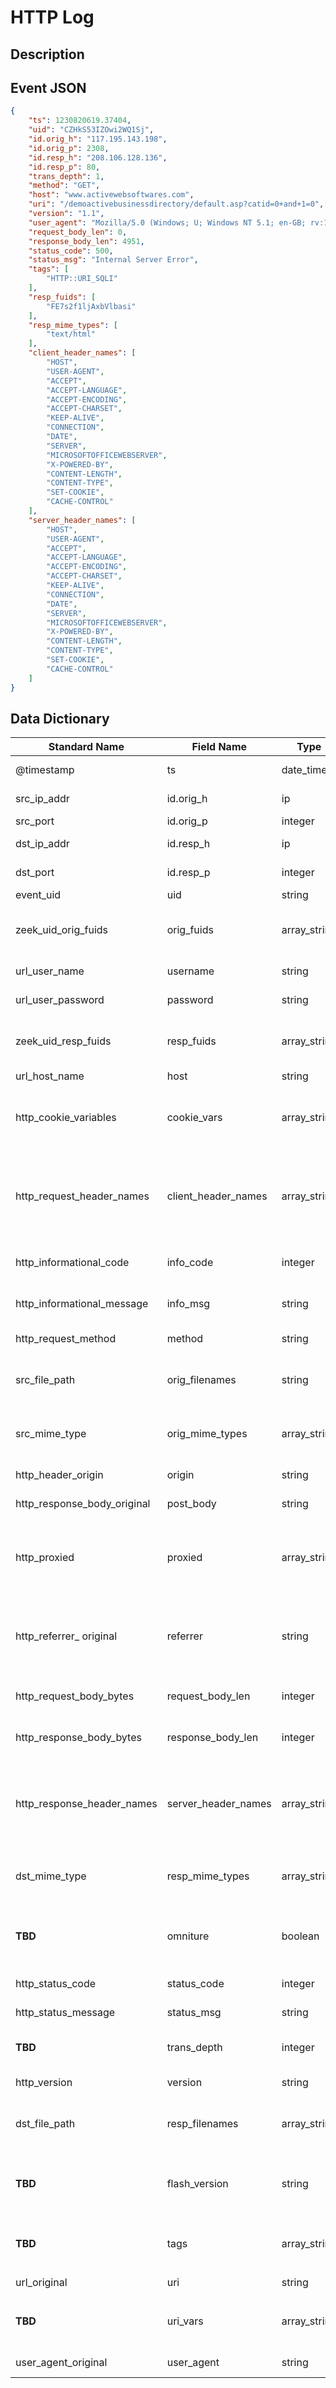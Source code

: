 # HTTP Log

## Description

## Event JSON

```json
{
    "ts": 1230820619.37404,
    "uid": "CZHkS53IZOwi2WQ1Sj",
    "id.orig_h": "117.195.143.198",
    "id.orig_p": 2308,
    "id.resp_h": "208.106.128.136",
    "id.resp_p": 80,
    "trans_depth": 1,
    "method": "GET",
    "host": "www.activewebsoftwares.com",
    "uri": "/demoactivebusinessdirectory/default.asp?catid=0+and+1=0",
    "version": "1.1",
    "user_agent": "Mozilla/5.0 (Windows; U; Windows NT 5.1; en-GB; rv:1.9.0.5) Gecko/2008120122 Firefox/3.0.5",
    "request_body_len": 0,
    "response_body_len": 4951,
    "status_code": 500,
    "status_msg": "Internal Server Error",
    "tags": [
        "HTTP::URI_SQLI"
    ],
    "resp_fuids": [
        "FE7s2f1ljAxbVlbasi"
    ],
    "resp_mime_types": [
        "text/html"
    ],
    "client_header_names": [
        "HOST",
        "USER-AGENT",
        "ACCEPT",
        "ACCEPT-LANGUAGE",
        "ACCEPT-ENCODING",
        "ACCEPT-CHARSET",
        "KEEP-ALIVE",
        "CONNECTION",
        "DATE",
        "SERVER",
        "MICROSOFTOFFICEWEBSERVER",
        "X-POWERED-BY",
        "CONTENT-LENGTH",
        "CONTENT-TYPE",
        "SET-COOKIE",
        "CACHE-CONTROL"
    ],
    "server_header_names": [
        "HOST",
        "USER-AGENT",
        "ACCEPT",
        "ACCEPT-LANGUAGE",
        "ACCEPT-ENCODING",
        "ACCEPT-CHARSET",
        "KEEP-ALIVE",
        "CONNECTION",
        "DATE",
        "SERVER",
        "MICROSOFTOFFICEWEBSERVER",
        "X-POWERED-BY",
        "CONTENT-LENGTH",
        "CONTENT-TYPE",
        "SET-COOKIE",
        "CACHE-CONTROL"
    ]
}
```

## Data Dictionary

|	        Standard Name       	|            Field Name             |       	    Type            	|   	    Description          	|	     Sample Value           	|
|	-------------------------------	|	-------------------------------	|	-------------------------------	|	-------------------------------	|	-------------------------------	|
|     @timestamp     |     ts               |     date_time     |        Timestamp of the beginning of the event in epoch format     |     `1230820619`  |
|     src_ip_addr     |     id.orig_h     |     ip     |     The originating/source IP address     |     `117.195.143.198`     |
|     src_port     |     id.orig_p          |     integer     |       The originating/source port        |     `2308`     |
|     dst_ip_addr     |     id.resp_h     |     ip     |     The responding/destination IP address     |     `208.106.128.136`     |
|     dst_port     |     id.resp_p          |     integer     |       The responding/destination port        |     `80`     |
|     event_uid     |     uid     |     string     |     Unique ID for the connection.     |     `CZHkS53IZOwi2WQ1Sj`     |
|     zeek_uid_orig_fuids     |     orig_fuids     |     array_string     |          present if base/protocols/http/entities.bro is loaded An ordered vector of file unique IDs.     |     ``     |
|     url_user_name     |     username     |     string     |     Username if basic-auth is performed for the request     |     `bobsyauncle`     |
|     url_user_password     |     password     |     string     |     Password if basic-auth is performed for the request     |     `bobspassword`     |
|     zeek_uid_resp_fuids     |     resp_fuids     |     array_string     |          present if base/protocols/http/entities.bro is loaded An ordered vector of file unique IDs.     |     `["FE7s2f1ljAxbVlbasi"]`     |
|     url_host_name     |     host     |     string     |     Value of the HOST header     |     `www.activewebsoftwares.com`     |
|     http_cookie_variables     |     cookie_vars     |     array_string     |          present if policy/protocols/http/var-extraction-cookies.bro is loaded Variable names extracted from all cookies." |   `[ "nflx-rgn", "nfvdid", "memclid", "NetflixId" ]`
|     http_request_header_names     |     client_header_names     |     array_string     |          present if policy/protocols/http/header-names.bro is loaded The vector of HTTP header names sent by the client. No header values are included here, just the header names.     |     `["USER-AGENT", "ACCEPT", "ACCEPT-LANGUAGE", "ACCEPT-ENCODING", "ACCEPT-CHARSET", "KEEP-ALIVE", "CONNECTION", "DATE", "SERVER", "MICROSOFTOFFICEWEBSERVER", "X-POWERED-BY", "CONTENT-LENGTH", "CONTENT-TYPE", "SET-COOKIE", "CACHE-CONTROL"]`     |
|     http_informational_code     |     info_code     |     integer     |     Last seen 1xx informational reply code returned by the server.    |   ``   |
|     http_informational_message     |     info_msg     |     string     |     Last seen 1xx informational reply message returned by the server.   |  ``   |
|     http_request_method     |     method     |     string     |     Verb used in the HTTP request (GET, POST, HEAD, etc.).    |   `GET`   |
|     src_file_path     |     orig_filenames     |     string     |          present if base/protocols/http/entities.bro is loaded An ordered vector of filenames from the client.   |   ``  |
|     src_mime_type     |     orig_mime_types     |     array_string     |          present if base/protocols/http/entities.bro is loaded An ordered vector of mime types.    |   `["text/html"]`   |
|     http_header_origin     |     origin     |     string     |     Value of the Origin header from the client     |     ``     |
|     http_response_body_original     |     post_body     |     string     |     Content from the source/client inside the HTTP request body.     |   `{"pkg_utime":"0","conf_utime":"1555582468054"}`    |
|     http_proxied     |     proxied     |     array_string     |     All of the headers that may indicate if the request was proxied. example: `FORWARDED`;`X-FORWARDED-FOR`;`X-FORWARDED-FROM`;`CLIENT-IP`;`VIA`;`XROXY-CONNECTION`;`PROXY-CONNECTION`    |   ``    |
|     http_referrer_ original     |     referrer     |     string     |     Value of the "referer" header. The comment is deliberately misspelled like the standard declares, but the name used here is “referrer” spelled correctly     |     `http://localcontrol.netflix.com/js/boot.js`     |
|     http_request_body_bytes     |     request_body_len     |     integer     |     Actual uncompressed content size of the data transferred from the client     |     `0`     |
|     http_response_body_bytes     |     response_body_len     |     integer     |     Actual uncompressed content size of the data transferred from the server     |     `4951`     |
|     http_response_header_names     |     server_header_names     |     array_string     |          present if policy/protocols/http/header-names.bro is loaded The vector of HTTP header names sent by the server. No header values are included here, just the header names.   |   ` ["HOST", "USER-AGENT", "ACCEPT", "ACCEPT-LANGUAGE", "ACCEPT-ENCODING", "ACCEPT-CHARSET", "KEEP-ALIVE", "CONNECTION", "DATE", "SERVER", "MICROSOFTOFFICEWEBSERVER", "X-POWERED-BY", "CONTENT-LENGTH", "CONTENT-TYPE", "SET-COOKIE", "CACHE-CONTROL"]`  |
|     dst_mime_type     |     resp_mime_types     |     array_string     |          present if base/protocols/http/entities.bro is loaded An ordered vector of mime types.    |   `["text/plain", "application/pdf" ]`   |
|     **TBD**     |     omniture     |     boolean     |          present if policy/protocols/http/software-browser-plugins.bro is loaded Indicates if the server is an omniture advertising server.   |   ``  |
|     http_status_code     |     status_code     |     integer     |     Status code returned by the server     |     `500`     |
|     http_status_message     |     status_msg     |     string     |     Status message returned by the server     |     `Internal Server Error`     |
|     **TBD**     |     trans_depth     |     integer     |     Represents the pipelined depth into the connection of this request/response transaction     |     `1`     |
|     http_version     |     version     |     string     |     Value of the version portion of the request.   |    `1.2`   |
|     dst_file_path     |     resp_filenames     |     array_string     |          present if base/protocols/http/entities.bro is loaded An ordered vector of filenames from the server.   |   `UserHistorySheetNew.xls`  |
|     **TBD**     |     flash_version     |     string     |          present if policy/protocols/http/software-browser-plugins.bro is loaded The unparsed Flash version, if detected.   |   ``  |
|     **TBD**     |     tags     |     array_string     |     A set of indicators of various attributes discovered and related to a particular request/response pair     |     `["HTTP::URI_SQLI"]`     |
|     url_original     |     uri     |     string     |     URI used in the request     |     `/demoactivebusinessdirectory/default.asp?catid=0+and+1=0`     |
|     **TBD**     |     uri_vars     |     array_string     |          present if policy/protocols/http/var-extraction-uri.bro is loaded Variable names from the URI.   |   ``  |
|     user_agent_original    |     user_agent     |     string     |     Value of the User-Agent header from the client     |     `Mozilla/5.0 (Windows; U; Windows NT 5.1; en-GB; rv:1.9.0.5) Gecko/2008120122 Firefox/3.0.5`     |
